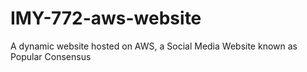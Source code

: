 # IMY-772-aws-website
A dynamic website hosted on AWS, a Social Media Website known as Popular Consensus  
